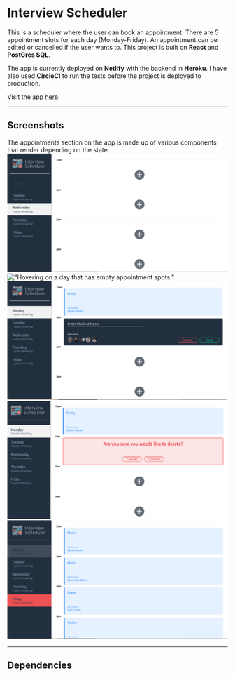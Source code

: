# Interview Scheduler

This is a scheduler where the user can book an appointment. There are 5 appointment slots for each day (Monday-Friday). An appointment can be edited or cancelled if the user wants to. This project is built on **React** and **PostGres SQL**. 

The app is currently deployed on **Netlify** with the backend in **Heroku**. I have also used **CircleCI** to run the tests before the project is deployed to production.

Visit the app [here](https://5f597d21f9c9a40007de331c--blissful-lovelace-3f565a.netlify.app/).

---
## Screenshots
The appointments section on the app is made up of various components that render depending on the state.
!["Empty view of the scheduler. The days are on the left side while the right is occupied by the appointments."](https://raw.githubusercontent.com/emurdnt/scheduler/master/docs/scheduler-empty.png)
!["Hovering on a day that has empty appointment spots."](https://raw.githubusercontent.com/emurdnt/scheduler/master/docs/scheduler-hover.png)
!["Clicking the plus on the screen will show a form that the use will fill-up for an appointment."](https://raw.githubusercontent.com/emurdnt/scheduler/master/docs/scheduler-add.png)
!["An edit and delete button will show when a user hovers over a booked appointment. A confirmation message appears before an appointment is deleted."](https://raw.githubusercontent.com/emurdnt/scheduler/master/docs/scheduler-delete.png)
!["A day cannot be selected when all the appointment spots have been booked."](https://raw.githubusercontent.com/emurdnt/scheduler/master/docs/scheduler-full.png)

---

## Dependencies 
